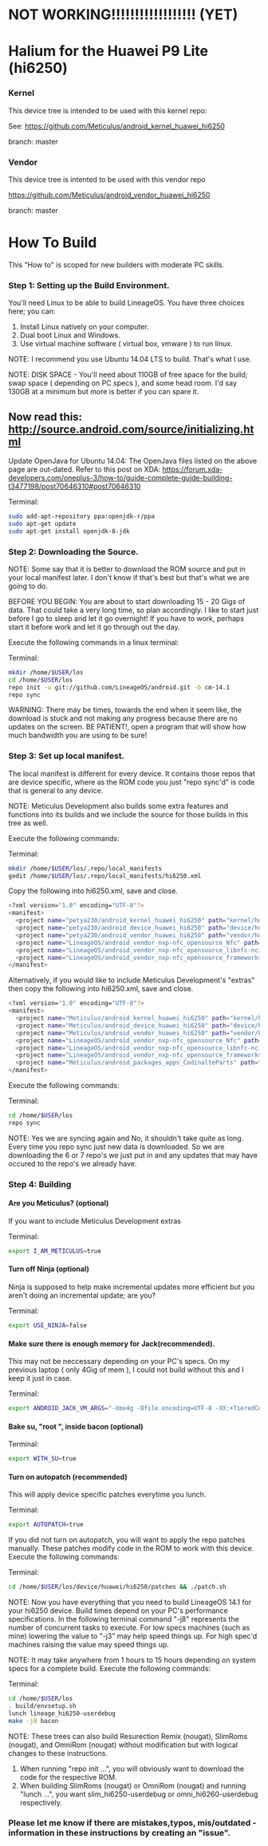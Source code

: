# NOT WORKING!!!!!!!!!!!!!!!!!! (YET)
# Halium for the Huawei P9 Lite (hi6250)

### Kernel
This device tree is intended to be used with this kernel repo:

See: https://github.com/Meticulus/android_kernel_huawei_hi6250

branch: master
### Vendor
This device tree is intented to be used with this vendor repo

https://github.com/Meticulus/android_vendor_huawei_hi6250

branch: master
# How To Build
This "How to" is scoped for new builders with moderate PC skills.

### Step 1: Setting up the Build Environment.

You'll need Linux to be able to build LineageOS. You have three choices here; you can:

1. Install Linux natively on your computer.
2. Dual boot Linux and Windows.
3. Use virtual machine software ( virtual box, vmware ) to run linux.

NOTE: I recommend you use Ubuntu 14.04 LTS to build. That's what I use.

NOTE: DISK SPACE - You'll need about 110GB of free space for the build; swap space ( depending on PC specs ), and some head room. I'd say 130GB at a minimum but more is better if you can spare it.

## Now read this: http://source.android.com/source/initializing.html

Update OpenJava for Ubuntu 14.04: The OpenJava files listed on the above page are out-dated. Refer to this post on XDA: 
https://forum.xda-developers.com/oneplus-3/how-to/guide-complete-guide-building-t3477198/post70646310#post70646310

Terminal:
```bash
sudo add-apt-repository ppa:openjdk-r/ppa
sudo apt-get update
sudo apt-get install openjdk-8-jdk
```

### Step 2: Downloading the Source.

NOTE: Some say that it is better to download the ROM source and put in your local manifest later. I don't know if that's best but that's what we are going to do.

BEFORE YOU BEGIN: You are about to start downloading 15 - 20 Gigs of data. That could take a very long time, so plan accordingly. I like to start just before I go to sleep and let it go overnight! If you have to work, perhaps start it before work and let it go through out the day.

Execute the following commands in a linux terminal:

Terminal:
```bash
mkdir /home/$USER/los
cd /home/$USER/los
repo init -u git://github.com/LineageOS/android.git -b cm-14.1
repo sync
```
WARNING: There may be times, towards the end when it seem like, the download is stuck and not making any progress because there are no updates on the screen. BE PATIENT!, open a program that will show how much bandwidth you are using to be sure!

### Step 3: Set up local manifest.

The local manifest is different for every device. It contains those repos that are device specific, where as the ROM code you just "repo sync'd" is code that is general to any device.

NOTE: Meticulus Development also builds some extra features and functions into its builds and we include the source for those builds in this tree as well.

Execute the following commands:

Terminal:
```bash
mkdir /home/$USER/los/.repo/local_manifests
gedit /home/$USER/los/.repo/local_manifests/hi6250.xml
```
Copy the following into hi6250.xml, save and close.
```bash
<?xml version="1.0" encoding="UTF-8"?>
<manifest>
  <project name="petya230/android_kernel_huawei_hi6250" path="kernel/huawei/hi6250" remote="github" revision="master"/>
  <project name="petya230/android_device_huawei_hi6250" path="device/huawei/hi6250" remote="github" revision="halium"/>
  <project name="petya230/android_vendor_huawei_hi6250" path="vendor/huawei/hi6250" remote="github" revision="master"/>
  <project name="LineageOS/android_vendor_nxp-nfc_opensource_Nfc" path="vendor/nxp-nfc/opensource/Nfc" remote="github" revision="cm-14.1"/>
  <project name="LineageOS/android_vendor_nxp-nfc_opensource_libnfc-nci" path="vendor/nxp-nfc/opensource/libnfc-nci" remote="github" revision="cm-14.1"/>
  <project name="LineageOS/android_vendor_nxp-nfc_opensource_frameworks" path="vendor/nxp-nfc/opensource/frameworks" remote="github" revision="cm-14.1"/>
</manifest>
```

Alternatively, if you would like to include Meticulus Development's "extras" then copy the following into hi6250.xml, save and close.
```bash
<?xml version="1.0" encoding="UTF-8"?>
<manifest>
  <project name="Meticulus/android_kernel_huawei_hi6250" path="kernel/huawei/hi6250" remote="github" revision="master"/>
  <project name="Meticulus/android_device_huawei_hi6250" path="device/huawei/hi6250" remote="github" revision="master"/>
  <project name="Meticulus/android_vendor_huawei_hi6250" path="vendor/huawei/hi6250" remote="github" revision="master"/>
  <project name="LineageOS/android_vendor_nxp-nfc_opensource_Nfc" path="vendor/nxp-nfc/opensource/Nfc" remote="github" revision="cm-14.1"/>
  <project name="LineageOS/android_vendor_nxp-nfc_opensource_libnfc-nci" path="vendor/nxp-nfc/opensource/libnfc-nci" remote="github" revision="cm-14.1"/>
  <project name="LineageOS/android_vendor_nxp-nfc_opensource_frameworks" path="vendor/nxp-nfc/opensource/frameworks" remote="github" revision="cm-14.1"/>
  <project name="Meticulus/android_packages_apps_CodinalteParts" path="packages/apps/CodinalteParts" remote="github" revision="hi6250"/>
</manifest>
```

Execute the following commands:

Terminal:
```bash
cd /home/$USER/los
repo sync
```

NOTE: Yes we are syncing again and No, it shouldn't take quite as long. Every time you repo sync just new data is downloaded. So we are downloading the 6 or 7 repo's we just put in and any updates that may have occured to the repo's we already have.

### Step 4: Building

#### Are you Meticulus? (optional)
If you want to include Meticulus Development extras

Terminal:
```bash
export I_AM_METICULUS=true
```

#### Turn off Ninja (optional)
Ninja is supposed to help make incremental updates more efficient but you aren't doing an incremental update; are you?

Terminal:
```bash
export USE_NINJA=false
```

#### Make sure there is enough memory for Jack(recommended).
This may not be neccessary depending on your PC's specs. On my previous laptop ( only 4Gig of mem ), I could not build without this and I keep it just in case.

Terminal:
```bash
export ANDROID_JACK_VM_ARGS="-Xmx4g -Dfile.encoding=UTF-8 -XX:+TieredCompilation"
```

#### Bake su, "root ", inside bacon (optional)

Terminal:
```bash
export WITH_SU=true
```

#### Turn on autopatch (recommended)
This will apply device specific patches everytime you lunch.

Terminal:
```bash
export AUTOPATCH=true
```

If you did not turn on autopatch, you will want to apply the repo patches manually. These patches modify code in the ROM to work with this device.
Execute the following commands:

Terminal:
```bash
cd /home/$USER/los/device/huawei/hi6250/patches && ./patch.sh
```

NOTE: Now you have everything that you need to build LineageOS 14.1 for your hi6250 device. Build times depend on your PC's performance specifications. In the following terminal command "-j8" represents the number of concurrent tasks to execute. For low specs machines (such as mine) lowering the value to "-j3" may help speed things up. For high spec'd machines raising the value may speed things up.

NOTE: It may take anywhere from 1 hours to 15 hours depending on system specs for a complete build.
Execute the following commands:

Terminal:
```bash
cd /home/$USER/los
. build/envsetup.sh
lunch lineage_hi6250-userdebug
make -j8 bacon
```

NOTE: These trees can also build Resurection Remix (nougat), SlimRoms (nougat), and OmniRom (nougat) without modification but with logical changes to these instructions.
1. When running "repo init ...", you will obviously want to download the code for the respective ROM.
2. When building SlimRoms (nougat) or OmniRom (nougat) and running "lunch ...", you want slim_hi6250-userdebug or omni_hi6260-userdebug respectively.


### Please let me know if there are mistakes,typos, mis/outdated - information in these instructions by creating an "issue".
